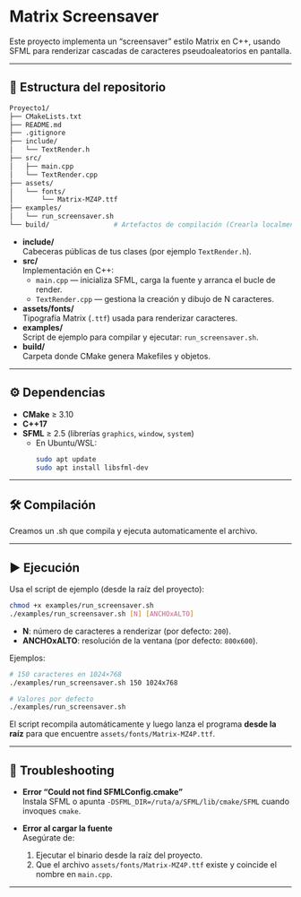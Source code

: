 # Matrix Screensaver

Este proyecto implementa un “screensaver” estilo Matrix en C++, usando SFML para renderizar cascadas de caracteres pseudoaleatorios en pantalla.

---

## 📁 Estructura del repositorio

```bash
Proyecto1/
├── CMakeLists.txt
├── README.md
├── .gitignore
├── include/
│   └── TextRender.h
├── src/
│   ├── main.cpp
│   └── TextRender.cpp
├── assets/
│   └── fonts/
│       └── Matrix-MZ4P.ttf
├── examples/
│   └── run_screensaver.sh
└── build/                # Artefactos de compilación (Crearla localmente)
```

- **include/**  
  Cabeceras públicas de tus clases (por ejemplo `TextRender.h`).  
- **src/**  
  Implementación en C++:  
  - `main.cpp` — inicializa SFML, carga la fuente y arranca el bucle de render.  
  - `TextRender.cpp` — gestiona la creación y dibujo de N caracteres.  
- **assets/fonts/**  
  Tipografía Matrix (`.ttf`) usada para renderizar caracteres.  
- **examples/**  
  Script de ejemplo para compilar y ejecutar: `run_screensaver.sh`.  
- **build/**  
  Carpeta donde CMake genera Makefiles y objetos.

---

## ⚙️ Dependencias

- **CMake** ≥ 3.10  
- **C++17**  
- **SFML** ≥ 2.5 (librerías `graphics`, `window`, `system`)  
  - En Ubuntu/WSL:  
    ```bash
    sudo apt update
    sudo apt install libsfml-dev
    ```
---

## 🛠️ Compilación

Creamos un .sh que compila y ejecuta automaticamente el archivo.

---

## ▶️ Ejecución

Usa el script de ejemplo (desde la raíz del proyecto):

```bash
chmod +x examples/run_screensaver.sh
./examples/run_screensaver.sh [N] [ANCHOxALTO]
```

- **N**: número de caracteres a renderizar (por defecto: `200`).  
- **ANCHOxALTO**: resolución de la ventana (por defecto: `800x600`).  

Ejemplos:

```bash
# 150 caracteres en 1024×768
./examples/run_screensaver.sh 150 1024x768

# Valores por defecto
./examples/run_screensaver.sh
```

El script recompila automáticamente y luego lanza el programa **desde la raíz** para que encuentre `assets/fonts/Matrix-MZ4P.ttf`.

---

## 🐞 Troubleshooting

- **Error “Could not find SFMLConfig.cmake”**  
  Instala SFML o apunta `-DSFML_DIR=/ruta/a/SFML/lib/cmake/SFML` cuando invoques `cmake`.

- **Error al cargar la fuente**  
  Asegúrate de:  
  1. Ejecutar el binario desde la raíz del proyecto.  
  2. Que el archivo `assets/fonts/Matrix-MZ4P.ttf` existe y coincide el nombre en `main.cpp`.  

---